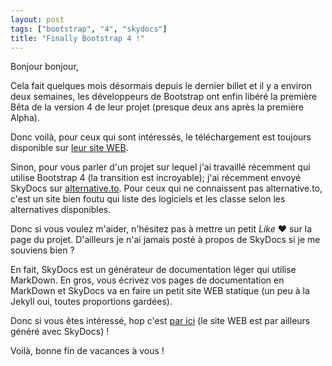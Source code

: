 ```yaml
---
layout: post
tags: ["bootstrap", "4", "skydocs"]
title: "Finally Bootstrap 4 !"
---
```


Bonjour bonjour,

Cela fait quelques mois désormais depuis le dernier billet et il y a environ deux semaines, les développeurs de Bootstrap ont enfin libéré la première Bêta de la version 4 de leur projet (presque deux ans après la première Alpha).

Donc voilà, pour ceux qui sont intéressés, le téléchargement est toujours disponible sur [leur site WEB](https://getbootstrap.com).

Sinon, pour vous parler d'un projet sur lequel j'ai travaillé récemment qui utilise Bootstrap 4 (la transition est incroyable); j'ai récemment envoyé SkyDocs sur [alternative.to](https://alternativeto.net/software/skydocs/). Pour ceux qui ne connaissent pas alternative.to, c'est un site bien foutu qui liste des logiciels et les classe selon les alternatives disponibles.

Donc si vous voulez m'aider, n'hésitez pas à mettre un petit _Like_ :heart: sur la page du projet. D'ailleurs je n'ai jamais posté à propos de SkyDocs si je me souviens bien ?

En fait, SkyDocs est un générateur de documentation léger qui utilise MarkDown. En gros, vous écrivez vos pages de documentation en MarkDown et SkyDocs va en faire un petit site WEB statique (un peu à la Jekyll oui, toutes proportions gardées).

Donc si vous êtes intéressé, hop c'est [par ici](https://skyost.github.io/SkyDocs/fr/) (le site WEB est par ailleurs généré avec SkyDocs) !

Voilà, bonne fin de vacances à vous !